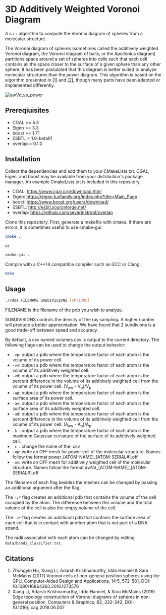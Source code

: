 # 3D Additively Weighted Voronoi Diagram
A c++ algorithm to compute the Voronoi diagram of spheres from a molecular structure.

The Voronoi diagram of spheres (sometimes called the additively weighted Voronoi diagram, the Voronoi diagram of balls, or the Apollonius diagram) partitions space around a set of spheres into cells such that each cell contains all the space closer to the surface of a given sphere than any other sphere. It has been postulated that this diagram is better suited to analyze molecular structures than the power diagram. This algorithm is based on the algorithm presented in [[1]](https://doi.org/10.1080/16864360.2016.1273576) and [[2]](https://doi.org/10.1016/j.cag.2019.06.007), though many parts have been adapted or implemented differently.

![awVd_vs_power](https://user-images.githubusercontent.com/104375042/165127476-7d4d1a81-c8b4-427e-8fa5-846fa985b8f3.svg)





## Prereqiuisites

- CGAL >= 5.3
- Eigen >= 3.3
- boost >= 1.71
- ESBTL = 1.0-beta01
- overlap = 0.1.0

## Installation

Collect the dependencies and add them to your CMakeLists.txt. CGAL, Eigen, and boost may be available from your distribution's package manager. An example CmakeLists.txt is included in this repository.
- CGAL: https://www.cgal.org/download.html
- Eigen: https://eigen.tuxfamily.org/index.php?title=Main_Page
- boost: https://www.boost.org/users/download/
- ESBTL: http://esbtl.sourceforge.net/
- overlap: https://github.com/severinstrobl/overlap

Clone this repository. First, generate a makefile with cmake. If there are errors, it is sometimes useful to use cmake-gui.

```bash
cmake .
```
or
```bash
cmake-gui .
```


Compile with a C++14 compatible compiler such as GCC or Clang.

```bash
make
```

## Usage

```bash
./vdos FILENAME SUBDIVISIONS [OPTIONS]
```

FILENAME is the filename of the pdb you wish to analyze.

SUBDIVISIONS controls the density of the ray sampling. A higher number will produce a better approximation. We have found that 2 subdivions is a good trade-off between speed and accuracy.

By default, a csv named volumes.csv is output to the current directory. The following flags can be used to change the output behavior:

- ```-vp```: output a pdb where the temperature factor of each atom is the volume of its power cell.
- ```-vv```: output a pdb where the temperature factor of each atom is the volume of its additively weighted cell.
- ```-vd```: output a pdb where the temperature factor of each atom is the percent difference in the volume of its additively weighted cell from the volume of its power cell. (V<sub>aw</sub> - V<sub>p</sub>)/V<sub>p</sub>
- ```-ap```: output a pdb where the temperature factor of each atom is the surface area of its power cell.
- ```-av```: output a pdb where the temperature factor of each atom is the surface area of its additively weighted cell.
- ```-ad```: output a pdb where the temperature factor of each atom is the percent difference in the volume of its additively weighted cell from the volume of its power cell. (A<sub>aw</sub> - A<sub>p</sub>)/A<sub>p</sub>
- ```-k ```: output a pdb where the temperature factor of each atom is the maximum Gaussian curvature of the surface of its additively weighted cell.
- ```-c ```: change the name of the .csv
- ```-mp```: write an OFF mesh for power cell of the molecular structure. Names follow the format power_[ATOM-NAME]_[ATOM-SERIAL#].off
- ```-mv```: write an OFF mesh for additively weighted cell of the molecular structure. Names follow the format awVd_[ATOM-NAME]_[ATOM-SERIAL#].off

The filename of each flag besides the meshes can be changed by passing an additional argument after the flag.

The ```-v*``` flag creates an additional pdb that contains the volume of the cell occupied by the atom. The difference between this volume and the total volume of the cell is also the empty volume of the cell.

The ```-a*``` flag creates an additional pdb that contains the surface area of each cell that is in contact with another atom that is not part of a DNA strand.

The radii associated with each atom can be changed by editing ```data/bondi_classifier.txt```.

## Citations

1.  Zhongyin Hu, Xiang Li, Adarsh Krishnamurthy, Iddo Hanniel & Sara McMains (2017) Voronoi cells of non-general position spheres using the GPU, Computer-Aided Design and Applications, 14:5, 572-581, DOI: 10.1080/16864360.2016.1273576 
2.  Xiang Li, Adarsh Krishnamurthy, Iddo Hanniel, & Sara McMains (2019) Edge topology construction of Voronoi diagrams of spheres in non-general position, Computers & Graphics, 82, 332-342, DOI: 10.1016/j.cag.2019.06.007
